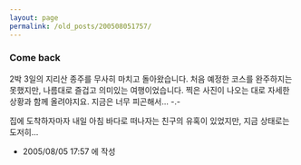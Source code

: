 ```yaml
---
layout: page
permalink: /old_posts/200508051757/
---
```


### Come back


2박 3일의 지리산 종주를 무사히 마치고 돌아왔습니다.
처음 예정한 코스를 완주하지는 못했지만, 나름대로 즐겁고 의미있는 여행이었습니다.
찍은 사진이 나오는 대로 자세한 상황과 함께 올려야지요.
지금은 너무 피곤해서... -.-

집에 도착하자마자 내일 아침 바다로 떠나자는 친구의 유혹이 있었지만, 지금 상태로는 도저히...





- 2005/08/05 17:57 에 작성